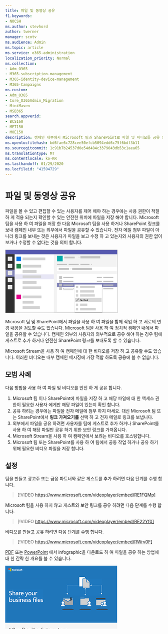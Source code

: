 ```yaml
---
title: 파일 및 동영상 공유
f1.keywords:
- NOCSH
ms.author: stevhord
author: twerner
manager: scotv
ms.audience: Admin
ms.topic: article
ms.service: o365-administration
localization_priority: Normal
ms.collection:
- Adm_O365
- M365-subscription-management
- M365-identity-device-management
- M365-Campaigns
ms.custom:
- Adm_O365
- Core_O365Admin_Migration
- MiniMaven
- MSB365
search.appverid:
- BCS160
- MET150
- MOE150
description: 캠페인 내부에서 Microsoft 팀과 SharePoint로 파일 및 비디오를 공유 합니다.
ms.openlocfilehash: bd6fae6c728cee50efcb5094edd6c75f6bdf3b11
ms.sourcegitcommit: 1c91b7b24537d0e54d484c3379043db53c1aea65
ms.translationtype: MT
ms.contentlocale: ko-KR
ms.lasthandoff: 01/29/2020
ms.locfileid: "41594729"
---
```

# <a name="share-files-and-videos"></a>파일 및 동영상 공유

파일을 볼 수 있고 편집할 수 있는 사용자를 제어 해야 하는 경우에는 사용 권한이 적절 하 게 적용 되는지 확인할 수 있는 안전한 위치에 파일을 저장 해야 합니다. Microsoft 팀을 사용 하 여 파일을 저장 한 다음 Microsoft 팀을 사용 하거나 SharePoint 링크를 보내 캠페인 내부 또는 외부에서 파일을 공유할 수 있습니다. 전자 메일 첨부 파일이 아니라 링크를 보내는 것은 사용자가 파일을 보고 수정 하 고 있는지와 사용자의 권한 없이 보거나 수정할 수 없다는 것을 의미 합니다. 

![파일 탭을 표시 하 고 메뉴의 링크를 가져올 수 있는 Microsoft 팀 창 다이어그램](media/m365-democracy-teams-sharefiles.png)

Microsoft 팀 및 SharePoint에서 파일을 사용 하 여 파일을 함께 작업 하 고 서로의 변경 내용을 검토할 수도 있습니다. Microsoft 팀을 사용 하 여 정치적 캠페인 내에서 파일을 공유할 수 있습니다. 캠페인 외부의 사용자와 외부적으로 공유 해야 하는 경우 팀에 게스트로 추가 하거나 안전한 SharePoint 링크를 보내도록 할 수 있습니다.

Microsoft Stream을 사용 하 여 캠페인에 대 한 비디오를 저장 하 고 공유할 수도 있습니다. 이러한 비디오는 내부 캠페인 메시징에 가장 적합 하도록 공용에 볼 수 없습니다.

## <a name="best-practices"></a>모범 사례

다음 방법을 사용 하 여 파일 및 비디오를 안전 하 게 공유 합니다.

1. Microsoft 팀 이나 SharePoint에 파일을 저장 하 고 해당 파일에 대 한 액세스 권한이 필요한 사용자 에게만 해당 파일이 있는지 확인 합니다. 
2. 공유 하려는 경우에는 파일을 전자 메일에 첨부 하지 마세요. 대신 Microsoft 팀 또는 SharePoint에서 **링크 가져오기를** 선택 하 고 전자 메일로 링크를 보냅니다.
3. 외부에서 파일을 공유 하려면 사용자를 팀에 게스트로 추가 하거나 SharePoint를 사용 하 여 해당 파일만 공유 하기 위한 보안 링크를 가져옵니다.
4. Microsoft Stream을 사용 하 여 캠페인에서 보려는 비디오를 호스팅합니다. 
5. Microsoft 팀 또는 SharePoint를 사용 하 여 팀에서 공동 작업 하거나 공유 하기 위해 필요한 비디오 파일을 저장 합니다.

 
## <a name="set-up"></a>설정

팀을 만들고 광고주 또는 금융 파트너와 같은 게스트를 추가 하려면 다음 단계를 수행 합니다.

> [!VIDEO https://www.microsoft.com/videoplayer/embed/RE1FQMp]

Microsoft 팀을 사용 하지 않고 게스트와 보안 링크를 공유 하려면 다음 단계를 수행 합니다.

> [!VIDEO https://www.microsoft.com/videoplayer/embed/RE22Yf0]

비디오를 만들고 공유 하려면 다음 단계를 수행 합니다.

> [!VIDEO https://www.microsoft.com/videoplayer/embed/RWrv0F]

[PDF](https://go.microsoft.com/fwlink/?linkid=2079435) 또는 [PowerPoint](https://go.microsoft.com/fwlink/?linkid=2079438) 에서 infographic을 다운로드 하 여 파일을 공유 하는 방법에 대 한 간략 한 개요를 볼 수 있습니다.

[![다른 사용자와 파일을 공유 하는 방법에 대 한 그림](media/ShareYourfiles-thumb-358x201.png)](https://go.microsoft.com/fwlink/?linkid=2079435)
